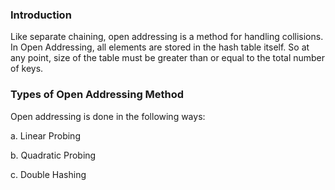 ### Introduction

Like separate chaining, open addressing is a method for handling collisions. In Open Addressing, all elements are stored in the hash table itself. So at any point, size of the table must be greater than or equal to the total number of keys.
### Types of Open Addressing Method

Open addressing is done in the following ways:

a. Linear Probing <br> 

b. Quadratic Probing <br> 

c. Double Hashing <br>

